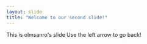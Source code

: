 ```yaml
---
layout: slide
title: "Welcome to our second slide!"
---
```

This is olmsanro's slide
Use the left arrow to go back!